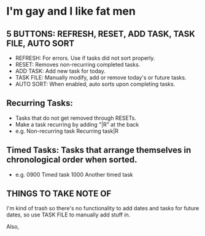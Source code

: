 # I'm gay and I like fat men

## 5 BUTTONS:	REFRESH, RESET, ADD TASK, TASK FILE, AUTO SORT
- REFRESH:		For errors. Use if tasks did not sort properly.
- RESET:		Removes non-recurring completed tasks.
- ADD TASK:		Add new task for today.
- TASK FILE:	Manually modify, add or remove today's or future tasks.
- AUTO SORT:	When enabled, auto sorts upon completing tasks.

## Recurring Tasks:
- Tasks that do not get removed through RESETs.
- Make a task recurring by adding "|R" at the back
- e.g.	Non-recurring task
		Recurring task|R

## Timed Tasks: Tasks that arrange themselves in chronological order when sorted.
- e.g.	0900 Timed task
		1000 Another timed task

## THINGS TO TAKE NOTE OF
I'm kind of trash so there's no functionality to add dates and tasks for future dates, so use TASK FILE to manually add stuff in.

Also,